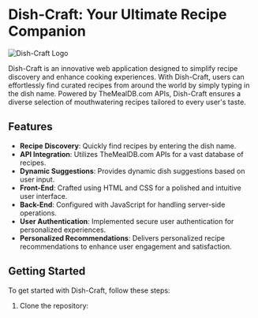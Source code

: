 # Dish-Craft: Your Ultimate Recipe Companion

![Dish-Craft Logo](link-to-your-logo.png)

Dish-Craft is an innovative web application designed to simplify recipe discovery and enhance cooking experiences. With Dish-Craft, users can effortlessly find curated recipes from around the world by simply typing in the dish name. Powered by TheMealDB.com APIs, Dish-Craft ensures a diverse selection of mouthwatering recipes tailored to every user's taste.

## Features

- **Recipe Discovery**: Quickly find recipes by entering the dish name.
- **API Integration**: Utilizes TheMealDB.com APIs for a vast database of recipes.
- **Dynamic Suggestions**: Provides dynamic dish suggestions based on user input.
- **Front-End**: Crafted using HTML and CSS for a polished and intuitive user interface.
- **Back-End**: Configured with JavaScript for handling server-side operations.
- **User Authentication**: Implemented secure user authentication for personalized experiences.
- **Personalized Recommendations**: Delivers personalized recipe recommendations to enhance user engagement and satisfaction.

## Getting Started

To get started with Dish-Craft, follow these steps:

1. Clone the repository:

